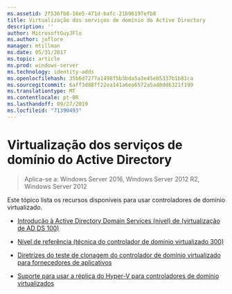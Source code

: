 ```yaml
---
ms.assetid: 2f536fb8-16e5-471d-bafc-21b96197efb8
title: Virtualização dos serviços de domínio do Active Directory
description: ''
author: MicrosoftGuyJFlo
ms.author: joflore
manager: mtillman
ms.date: 05/31/2017
ms.topic: article
ms.prod: windows-server
ms.technology: identity-adds
ms.openlocfilehash: 35b6d7277a1498f5b3bda5a3e45eb5337b1b81ca
ms.sourcegitcommit: 6aff3d88ff22ea141a6ea6572a5ad8dd6321f199
ms.translationtype: MT
ms.contentlocale: pt-BR
ms.lasthandoff: 09/27/2019
ms.locfileid: "71390493"
---
```

# <a name="active-directory-domain-services-virtualization"></a>Virtualização dos serviços de domínio do Active Directory

>Aplica-se a: Windows Server 2016, Windows Server 2012 R2, Windows Server 2012

Este tópico lista os recursos disponíveis para usar controladores de domínio virtualizado.  
  
-   [Introdução à Active Directory Domain Services &#40;nível&#41; de &#40;virtualização de AD DS 100&#41;](../../../ad-ds/Introduction-to-Active-Directory-Domain-Services-AD-DS-Virtualization-Level-100.md)  
  
-   [Nível de referência &#40;técnica do controlador de domínio virtualizado 300&#41;](../../../ad-ds/deploy/virtual-dc/Virtualized-Domain-Controller-Technical-Reference--Level-300-.md)  
  
-   [Diretrizes do teste de clonagem do controlador de domínio virtualizado para fornecedores de aplicativos](../../../ad-ds/reference/virtual-dc/Virtualized-Domain-Controller-Cloning-Test-Guidance-for-Application-Vendors.md)  
  
-   [Suporte para usar a réplica do Hyper-V para controladores de domínio virtualizados](../../../ad-ds/get-started/virtual-dc/Support-for-using-Hyper-V-Replica-for-virtualized-domain-controllers.md)  
  


